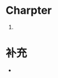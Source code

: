 Charpter 
======================================
1.

补充
==============================================
*
